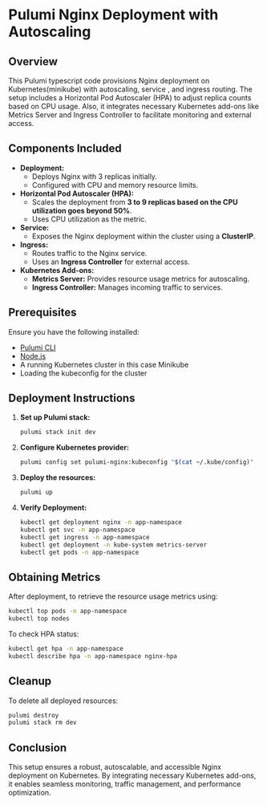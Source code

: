# Pulumi Nginx Deployment with Autoscaling

## Overview
This Pulumi typescript code provisions Nginx deployment on Kubernetes(minikube) with autoscaling, service , and ingress routing. The setup includes a Horizontal Pod Autoscaler (HPA) to adjust replica counts based on CPU usage. Also, it integrates necessary Kubernetes add-ons like Metrics Server and Ingress Controller to facilitate monitoring and external access.

## Components Included
- **Deployment:**
  - Deploys Nginx with 3 replicas initially.
  - Configured with CPU and memory resource limits.
- **Horizontal Pod Autoscaler (HPA):**
  - Scales the deployment from **3 to 9 replicas based on the CPU utilization goes beyond 50%**.
  - Uses CPU utilization as the metric.
- **Service:**
  - Exposes the Nginx deployment within the cluster using a **ClusterIP**.
- **Ingress:**
  - Routes traffic to the Nginx service.
  - Uses an **Ingress Controller** for external access.
- **Kubernetes Add-ons:**
  - **Metrics Server:** Provides resource usage metrics for autoscaling.
  - **Ingress Controller:** Manages incoming traffic to services.

## Prerequisites
Ensure you have the following installed:
- [Pulumi CLI](https://www.pulumi.com/docs/install/)
- [Node.js](https://nodejs.org/)
- A running Kubernetes cluster in this case Minikube
- Loading the kubeconfig for the cluster

## Deployment Instructions


1. **Set up Pulumi stack:**
   ```sh
   pulumi stack init dev
   ```

2. **Configure Kubernetes provider:**
   ```sh
   pulumi config set pulumi-nginx:kubeconfig "$(cat ~/.kube/config)"
   ```

3. **Deploy the resources:**
   ```sh
   pulumi up 
   ```

4. **Verify Deployment:**
   ```sh
   kubectl get deployment nginx -n app-namespace
   kubectl get svc -n app-namespace
   kubectl get ingress -n app-namespace
   kubectl get deployment -n kube-system metrics-server
   kubectl get pods -n app-namespace
   ```

## Obtaining Metrics
After deployment, to retrieve the resource usage metrics using:
```sh
kubectl top pods -n app-namespace
kubectl top nodes
```
To check HPA status:
```sh
kubectl get hpa -n app-namespace
kubectl describe hpa -n app-namespace nginx-hpa
```

## Cleanup
To delete all deployed resources:
```sh
pulumi destroy
pulumi stack rm dev
```

## Conclusion
This setup ensures a robust, autoscalable, and accessible Nginx deployment on Kubernetes. By integrating necessary Kubernetes add-ons, it enables seamless monitoring, traffic management, and performance optimization.
